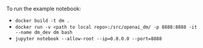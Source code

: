 To run the example notebook:
- `docker build -t dm .`
- `docker run -v <path to local repo>:/src/openai_dm/ -p 8888:8888 -it --name dm_dev dm bash`
- `jupyter notebook --allow-root --ip=0.0.0.0 --port=8888`